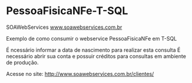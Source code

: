 # PessoaFisicaNFe-T-SQL
SOAWebServices www.soawebservices.com.br

Exemplo de como consumir o webservice PessoaFisicaNFe em T-SQL

É ncessário informar a data de nascimento para realizar esta consulta
É necessário abrir sua conta e possuir créditos para consultas em ambiente de produção.

Acesse no site: http://www.soawebservices.com.br/clientes/
